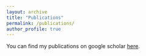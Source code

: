 ```yaml
---
layout: archive
title: "Publications"
permalink: /publications/
author_profile: true
---
```


You can find my publications on google scholar [here](https://scholar.google.com/citations?user=563V9eQAAAAJ&hl=en&oi=ao). 
